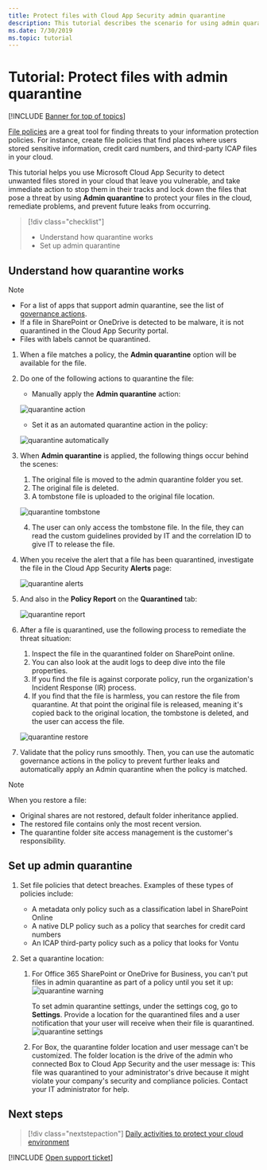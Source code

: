 ```yaml
---
title: Protect files with Cloud App Security admin quarantine
description: This tutorial describes the scenario for using admin quarantine to control data breaches.
ms.date: 7/30/2019
ms.topic: tutorial
---
```

# Tutorial: Protect files with admin quarantine

[!INCLUDE [Banner for top of topics](includes/banner.md)]

[File policies](data-protection-policies.md) are a great tool for finding threats to your information protection policies. For instance, create file policies that find places where users stored sensitive information, credit card numbers, and third-party ICAP files in your cloud.

This tutorial helps you use Microsoft Cloud App Security to detect unwanted files stored in your cloud that leave you vulnerable, and take immediate action to stop them in their tracks and lock down the files that pose a threat by using **Admin quarantine** to protect your files in the cloud, remediate problems, and prevent future leaks from occurring.

> [!div class="checklist"]
>
> * Understand how quarantine works
> * Set up admin quarantine

## Understand how quarantine works

>[!NOTE]
>
> * For a list of apps that support admin quarantine, see the list of [governance actions](governance-actions.md).
> * If a file in SharePoint or OneDrive is detected to be malware, it is not quarantined in the Cloud App Security portal.
> * Files with labels cannot be quarantined.

1. When a file matches a policy, the **Admin quarantine** option will be available for the file.

2. Do one of the following actions to quarantine the file:

    * Manually apply the **Admin quarantine** action:

    ![quarantine action](media/quarantine-action.png)

    * Set it as an automated quarantine action in the policy:

    ![quarantine automatically](media/quarantine-automated.png)

3. When **Admin quarantine** is applied, the following things occur behind the scenes:

    1. The original file is moved to the admin quarantine folder you set.
    2. The original file is deleted.
    3. A tombstone file is uploaded to the original file location.

    ![quarantine tombstone](media/quarantine-tombstone.png)

    4. The user can only access the tombstone file. In the file, they can read the custom guidelines provided by IT and the correlation ID to give IT to release the file.

4. When you receive the alert that a file has been quarantined, investigate the file in the Cloud App Security **Alerts** page:

    ![quarantine alerts](media/quarantine-alerts.png)

5. And also in the **Policy Report** on the **Quarantined** tab:

    ![quarantine report](media/quarantine-report.png)

6. After a file is quarantined, use the following process to remediate the threat situation:

    1. Inspect the file in the quarantined folder on SharePoint online.
    2. You can also look at the audit logs to deep dive into the file properties.
    3. If you find the file is against corporate policy, run the organization's Incident Response (IR) process.
    4. If you find that the file is harmless, you can restore the file from quarantine. At that point the original file is released, meaning it's copied back to the original location, the tombstone is deleted, and the user can access the file.

      ![quarantine restore](media/quarantine-restore.png)

7. Validate that the policy runs smoothly. Then, you can use the automatic governance actions in the policy to prevent further leaks and automatically apply an Admin quarantine when the policy is matched.

> [!NOTE]
> When you restore a file:
>
> * Original shares are not restored, default folder inheritance applied.
> * The restored file contains only the most recent version.
> * The quarantine folder site access management is the customer's responsibility.

## Set up admin quarantine

1. Set file policies that detect breaches. Examples of these types of policies include:

    - A metadata only policy such as a classification label in SharePoint Online
    - A native DLP policy such as a policy that searches for credit card numbers
    - An ICAP third-party policy such as a policy that looks for Vontu

2. Set a quarantine location:
   1. For Office 365 SharePoint or OneDrive for Business, you can't put files in admin quarantine as part of a policy until you set it up:
      ![quarantine warning](media/quarantine-warning.png)

      To set admin quarantine settings, under the settings cog, go to **Settings**. Provide a location for the quarantined files and a user notification that your user will receive when their file is quarantined.
      ![quarantine settings](media/quarantine-settings.png)

   2. For Box, the quarantine folder location and user message can't be customized. The folder location is the drive of the admin who connected Box to Cloud App Security and the user message is: This file was quarantined to your administrator's drive because it might violate your company's security and compliance policies. Contact your IT administrator for help.

## Next steps

> [!div class="nextstepaction"]
> [Daily activities to protect your cloud environment](daily-activities-to-protect-your-cloud-environment.md)

[!INCLUDE [Open support ticket](includes/support.md)]
